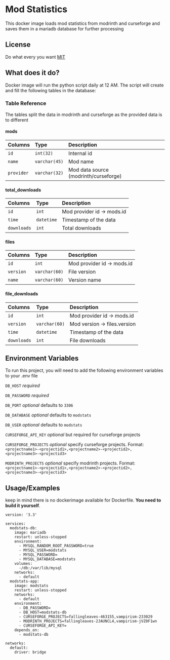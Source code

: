 
# Mod Statistics

This docker image loads mod statistics from modrinth and curseforge and saves them in a mariadb database for further processing

## License

Do what every you want
[MIT](https://choosealicense.com/licenses/mit/)


## What does it do?

Docker image will run the python script daily at 12 AM.
The script will create and fill the following tables in the database:





### Table Reference

The tables split the data in modrinth and curseforge as the provided data is to different
#### mods

| Columns | Type     | Description                |
| :-------- | :------- | :------------------------- |
| `id` | `int(32)` | Internal id |
| `name` | `varchar(45)` | Mod name |
| `provider` | `varchar(32)` | Mod data source (modrinth/curseforge) |

#### total_downloads

| Columns | Type     | Description                |
| :-------- | :------- | :------------------------- |
| `id` | `int` | Mod provider id -> mods.id |
| `time` | `datetime` | Timestamp of the data |
| `downloads` | `int` | Total downloads |

#### files

| Columns | Type     | Description                |
| :-------- | :------- | :------------------------- |
| `id` | `int` | Mod provider id -> mods.id |
| `version` | `varchar(60)` | File version|
| `name` | `varchar(60)` | Version name |

#### file_downloads

| Columns | Type     | Description                |
| :-------- | :------- | :------------------------- |
| `id` | `int` | Mod provider id -> mods.id |
| `version` | `varchar(60)` | Mod version -> files.version |
| `time` | `datetime` | Timestamp of the data |
| `downloads` | `int` | File downloads |

## Environment Variables

To run this project, you will need to add the following environment variables to your .env file

`DB_HOST` _required_

`DB_PASSWORD` _required_

`DB_PORT` _optional_ defaults to `3306`

`DB_DATABASE` _optional_ defaults to `modstats`

`DB_USER` _optional_ defaults to `modstats`

`CURSEFORGE_API_KEY` _optional_ but required for curseforge projects

`CURSEFORGE_PROJECTS` _optional_ specify curseforge projects. Format: `<projectname1>-<projectid1>,<projectname2>-<projectid2>,<projectname3>-<projectid3>`

`MODRINTH_PROJECTS` _optional_ specify modrinth projects. Format: `<projectname1>-<projectid1>,<projectname2>-<projectid2>,<projectname3>-<projectid3>`
## Usage/Examples
keep in mind there is no dockerimage available for Dockerfile. **You need to build it yourself**.
```docker-compose
version: '3.3'

services:
  modstats-db:
    image: mariadb
    restart: unless-stopped
    environment:
      - MYSQL_RANDOM_ROOT_PASSWORD=true
      - MYSQL_USER=modstats
      - MYSQL_PASSWORD=
      - MYSQL_DATABASE=modstats
    volumes:
      -/db:/var/lib/mysql
    networks:
      - default
  modstats-app:
    image: modstats
    restart: unless-stopped
    networks:
      - default
    environment:
      - DB_PASSWORD=
      - DB_HOST=modstats-db
      - CURSEFORGE_PROJECTS=fallingleaves-463155,vampirism-233029
      - MODRINTH_PROJECTS=fallingleaves-2JAUNCL4,vampirism-jVZ0F1wn
      - CURSEFORGE_API_KEY=
    depends_on:
      - modstats-db

networks:
  default:
    driver: bridge

```

